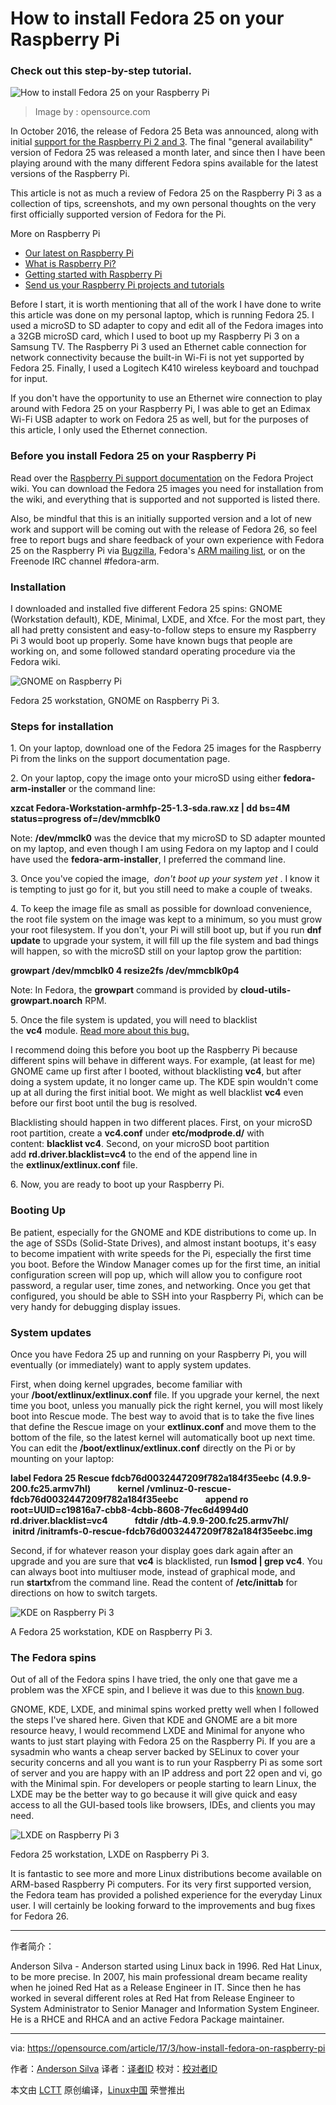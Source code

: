 How to install Fedora 25 on your Raspberry Pi
============================================================

### Check out this step-by-step tutorial.

 ![How to install Fedora 25 on your Raspberry Pi](https://opensource.com/sites/default/files/styles/image-full-size/public/images/life/gnome_raspberry_pi_fedora.jpg?itok=Efm6IKxP "How to install Fedora 25 on your Raspberry Pi") 
>Image by : opensource.com

In October 2016, the release of Fedora 25 Beta was announced, along with initial [support for the Raspberry Pi 2 and 3][6]. The final "general availability" version of Fedora 25 was released a month later, and since then I have been playing around with the many different Fedora spins available for the latest versions of the Raspberry Pi.

This article is not as much a review of Fedora 25 on the Raspberry Pi 3 as a collection of tips, screenshots, and my own personal thoughts on the very first officially supported version of Fedora for the Pi.

More on Raspberry Pi

*   [Our latest on Raspberry Pi][1]
*   [What is Raspberry Pi?][2]
*   [Getting started with Raspberry Pi][3]
*   [Send us your Raspberry Pi projects and tutorials][4]

Before I start, it is worth mentioning that all of the work I have done to write this article was done on my personal laptop, which is running Fedora 25\. I used a microSD to SD adapter to copy and edit all of the Fedora images into a 32GB microSD card, which I used to boot up my Raspberry Pi 3 on a Samsung TV. The Raspberry Pi 3 used an Ethernet cable connection for network connectivity because the built-in Wi-Fi is not yet supported by Fedora 25\. Finally, I used a Logitech K410 wireless keyboard and touchpad for input.

If you don't have the opportunity to use an Ethernet wire connection to play around with Fedora 25 on your Raspberry Pi, I was able to get an Edimax Wi-Fi USB adapter to work on Fedora 25 as well, but for the purposes of this article, I only used the Ethernet connection.

### Before you install Fedora 25 on your Raspberry Pi

Read over the [Raspberry Pi support documentation][7] on the Fedora Project wiki. You can download the Fedora 25 images you need for installation from the wiki, and everything that is supported and not supported is listed there. 

Also, be mindful that this is an initially supported version and a lot of new work and support will be coming out with the release of Fedora 26, so feel free to report bugs and share feedback of your own experience with Fedora 25 on the Raspberry Pi via [Bugzilla][8], Fedora's [ARM mailing list][9], or on the Freenode IRC channel #fedora-arm.

### Installation

I downloaded and installed five different Fedora 25 spins: GNOME (Workstation default), KDE, Minimal, LXDE, and Xfce. For the most part, they all had pretty consistent and easy-to-follow steps to ensure my Raspberry Pi 3 would boot up properly. Some have known bugs that people are working on, and some followed standard operating procedure via the Fedora wiki.

 ![GNOME on Raspberry Pi](https://opensource.com/sites/default/files/gnome_on_rpi.png "GNOME on Raspberry Pi") 

Fedora 25 workstation, GNOME on Raspberry Pi 3.

### Steps for installation

1\. On your laptop, download one of the Fedora 25 images for the Raspberry Pi from the links on the support documentation page.

2\. On your laptop, copy the image onto your microSD using either **fedora-arm-installer** or the command line:

**xzcat Fedora-Workstation-armhfp-25-1.3-sda.raw.xz | dd bs=4M status=progress of=/dev/mmcblk0**

Note: **/dev/mmclk0** was the device that my microSD to SD adapter mounted on my laptop, and even though I am using Fedora on my laptop and I could have used the **fedora-arm-installer**, I preferred the command line.

3\. Once you've copied the image,  _don't boot up your system yet_ . I know it is tempting to just go for it, but you still need to make a couple of tweaks.

4\. To keep the image file as small as possible for download convenience, the root file system on the image was kept to a minimum, so you must grow your root filesystem. If you don't, your Pi will still boot up, but if you run **dnf update** to upgrade your system, it will fill up the file system and bad things will happen, so with the microSD still on your laptop grow the partition:

**growpart /dev/mmcblk0 4
resize2fs /dev/mmcblk0p4**

Note: In Fedora, the **growpart** command is provided by **cloud-utils-growpart.noarch** RPM.

5\. Once the file system is updated, you will need to blacklist the **vc4** module. [Read more about this bug.][10]

I recommend doing this before you boot up the Raspberry Pi because different spins will behave in different ways. For example, (at least for me) GNOME came up first after I booted, without blacklisting **vc4**, but after doing a system update, it no longer came up. The KDE spin wouldn't come up at all during the first initial boot. We might as well blacklist **vc4** even before our first boot until the bug is resolved.

Blacklisting should happen in two different places. First, on your microSD root partition, create a **vc4.conf** under **etc/modprode.d/** with content: **blacklist vc4**. Second, on your microSD boot partition add **rd.driver.blacklist=vc4** to the end of the append line in the **extlinux/extlinux.conf** file.

6. Now, you are ready to boot up your Raspberry Pi.

### Booting Up

Be patient, especially for the GNOME and KDE distributions to come up. In the age of SSDs (Solid-State Drives), and almost instant bootups, it's easy to become impatient with write speeds for the Pi, especially the first time you boot. Before the Window Manager comes up for the first time, an initial configuration screen will pop up, which will allow you to configure root password, a regular user, time zones, and networking. Once you get that configured, you should be able to SSH into your Raspberry Pi, which can be very handy for debugging display issues.

### System updates

Once you have Fedora 25 up and running on your Raspberry Pi, you will eventually (or immediately) want to apply system updates.

First, when doing kernel upgrades, become familiar with your **/boot/extlinux/extlinux.conf** file. If you upgrade your kernel, the next time you boot, unless you manually pick the right kernel, you will most likely boot into Rescue mode. The best way to avoid that is to take the five lines that define the Rescue image on your **extlinux.conf** and move them to the bottom of the file, so the latest kernel will automatically boot up next time. You can edit the **/boot/extlinux/extlinux.conf** directly on the Pi or by mounting on your laptop:

**label Fedora 25 Rescue fdcb76d0032447209f782a184f35eebc (4.9.9-200.fc25.armv7hl)
            kernel /vmlinuz-0-rescue-fdcb76d0032447209f782a184f35eebc
            append ro root=UUID=c19816a7-cbb8-4cbb-8608-7fec6d4994d0 rd.driver.blacklist=vc4
            fdtdir /dtb-4.9.9-200.fc25.armv7hl/
            initrd /initramfs-0-rescue-fdcb76d0032447209f782a184f35eebc.img**

Second, if for whatever reason your display goes dark again after an upgrade and you are sure that **vc4** is blacklisted, run **lsmod | grep vc4**. You can always boot into multiuser mode, instead of graphical mode, and run **startx**from the command line. Read the content of **/etc/inittab** for directions on how to switch targets. 

 ![KDE on Raspberry Pi 3](https://opensource.com/sites/default/files/kde_on_rpi.png "KDE on Raspberry Pi 3") 

A Fedora 25 workstation, KDE on Raspberry Pi 3.

### The Fedora spins

Out of all of the Fedora spins I have tried, the only one that gave me a problem was the XFCE spin, and I believe it was due to this [known bug][11].

GNOME, KDE, LXDE, and minimal spins worked pretty well when I followed the steps I've shared here. Given that KDE and GNOME are a bit more resource heavy, I would recommend LXDE and Minimal for anyone who wants to just start playing with Fedora 25 on the Raspberry Pi. If you are a sysadmin who wants a cheap server backed by SELinux to cover your security concerns and all you want is to run your Raspberry Pi as some sort of server and you are happy with an IP address and port 22 open and vi, go with the Minimal spin. For developers or people starting to learn Linux, the LXDE may be the better way to go because it will give quick and easy access to all the GUI-based tools like browsers, IDEs, and clients you may need.

 ![LXDE on Raspberry Pi 3](https://opensource.com/sites/default/files/lxde_on_rpi.png "LXDE on Raspberry Pi 3") 

Fedora 25 workstation, LXDE on Raspberry Pi 3.

It is fantastic to see more and more Linux distributions become available on ARM-based Raspberry Pi computers. For its very first supported version, the Fedora team has provided a polished experience for the everyday Linux user. I will certainly be looking forward to the improvements and bug fixes for Fedora 26.

--------------------------------------------------------------------------------

作者简介：

Anderson Silva - Anderson started using Linux back in 1996. Red Hat Linux, to be more precise. In 2007, his main professional dream became reality when he joined Red Hat as a Release Engineer in IT. Since then he has worked in several different roles at Red Hat from Release Engineer to System Administrator to Senior Manager and Information System Engineer. He is a RHCE and RHCA and an active Fedora Package maintainer.

----------------

via: https://opensource.com/article/17/3/how-install-fedora-on-raspberry-pi

作者：[Anderson Silva][a]
译者：[译者ID](https://github.com/译者ID)
校对：[校对者ID](https://github.com/校对者ID)

本文由 [LCTT](https://github.com/LCTT/TranslateProject) 原创编译，[Linux中国](https://linux.cn/) 荣誉推出

[a]:https://opensource.com/users/ansilva
[1]:https://opensource.com/tags/raspberry-pi?src=raspberry_pi_resource_menu
[2]:https://opensource.com/resources/what-raspberry-pi?src=raspberry_pi_resource_menu
[3]:https://opensource.com/article/16/12/getting-started-raspberry-pi?src=raspberry_pi_resource_menu
[4]:https://opensource.com/article/17/2/raspberry-pi-submit-your-article?src=raspberry_pi_resource_menu
[5]:https://opensource.com/article/17/3/how-install-fedora-on-raspberry-pi?rate=gIIRltTrnOlwo4h81uDvdAjAE3V2rnwoqH0s_Dx44mE
[6]:https://fedoramagazine.org/raspberry-pi-support-fedora-25-beta/
[7]:https://fedoraproject.org/wiki/Raspberry_Pi
[8]:https://bugzilla.redhat.com/show_bug.cgi?id=245418
[9]:https://lists.fedoraproject.org/admin/lists/arm%40lists.fedoraproject.org/
[10]:https://bugzilla.redhat.com/show_bug.cgi?id=1387733
[11]:https://bugzilla.redhat.com/show_bug.cgi?id=1389163
[12]:https://opensource.com/user/26502/feed
[13]:https://opensource.com/article/17/3/how-install-fedora-on-raspberry-pi#comments
[14]:https://opensource.com/users/ansilva
